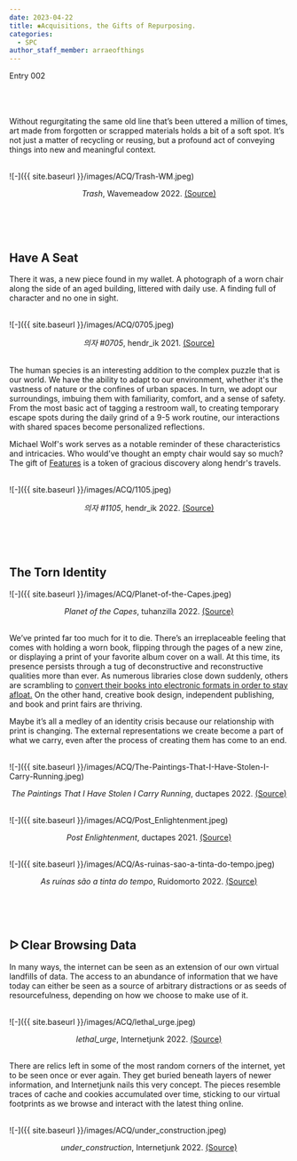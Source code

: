 ```yaml
---
date: 2023-04-22
title: ✱Acquisitions, the Gifts of Repurposing.
categories:
  - SPC
author_staff_member: arraeofthings
---
```

Entry 002

<br><br><br>
Without regurgitating the same old line that’s been uttered a million of times, art made from forgotten or scrapped materials holds a bit of a soft spot. It’s not just a matter of recycling or reusing, but a profound act of conveying things into new and meaningful context.

<br>![-]({{ site.baseurl }}/images/ACQ/Trash-WM.jpeg) <br><center><em>Trash</em>, Wavemeadow 2022. <a href="https://teia.art/wavemeadow">(Source)</a></center>

<br><br><br>
## Have A Seat

There it was, a new piece found in my wallet. A photograph of a worn chair along the side of an aged building, littered with daily use. A finding full of character and no one in sight.

<br>![-]({{ site.baseurl }}/images/ACQ/0705.jpeg) <br><center><em>의자 #0705</em>, hendr_ik 2021. <a href="https://objkt.com/asset/KT1Gb5qxXmUEE33RU5P8P4nNLjkwhyH44wBt/17">(Source)</a></center>

<br>The human species is an interesting addition to the complex puzzle that is our world. We have the ability to adapt to our environment, whether it's the vastness of nature or the confines of urban spaces. In turn, we adopt our surroundings, imbuing them with familiarity, comfort, and a sense of safety. From the most basic act of tagging a restroom wall, to creating temporary escape spots during the daily grind of a 9-5 work routine, our interactions with shared spaces become personalized reflections. 

Michael Wolf's work serves as a notable reminder of these characteristics and intricacies. Who would’ve thought an empty chair would say so much? The gift of [Features](https://feat-ur.es/gift-shop/chairs/) is a token of gracious discovery along hendr's travels.

<br>![-]({{ site.baseurl }}/images/ACQ/1105.jpeg) <br><center><em>의자 #1105</em>, hendr_ik 2022. <a href="https://objkt.com/asset/KT1Gb5qxXmUEE33RU5P8P4nNLjkwhyH44wBt/13">(Source)</a></center>


<br><br><br>
## The Torn Identity

![-]({{ site.baseurl }}/images/ACQ/Planet-of-the-Capes.jpeg) <br><center><em>Planet of the Capes</em>, tuhanzilla 2022. <a href="https://objkt.com/asset/hicetnunc/776484">(Source)</a></center>

<br>We’ve printed far too much for it to die. There’s an irreplaceable feeling that comes with holding a worn book, flipping through the pages of a new zine, or displaying a print of your favorite album cover on a wall. At this time, its presence persists through a tug of deconstructive and reconstructive qualities more than ever. As numerous libraries close down suddenly, others are scrambling to [convert their books into electronic formats in order to stay afloat.](https://blog.archive.org/2023/04/20/san-francisco-board-of-supervisors-unanimously-passes-resolution-in-support-of-digital-rights-for-libraries/) On the other hand, creative book design, independent publishing, and book and print fairs are thriving. 

Maybe it’s all a medley of an identity crisis because our relationship with print is changing. The external representations we create become a part of what we carry, even after the process of creating them has come to an end. 

<br>![-]({{ site.baseurl }}/images/ACQ/The-Paintings-That-I-Have-Stolen-I-Carry-Running.jpeg) <br><center><em>The Paintings That I Have Stolen I Carry Running</em>, ductapes 2022. <a href="https://objkt.com/asset/hicetnunc/701240">(Source)</a></center>

<br>![-]({{ site.baseurl }}/images/ACQ/Post_Enlightenment.jpeg) <br><center><em>Post Enlightenment</em>, ductapes 2021. <a href="https://objkt.com/asset/hicetnunc/545274">(Source)</a></center>

<br>![-]({{ site.baseurl }}/images/ACQ/As-ruinas-sao-a-tinta-do-tempo.jpeg) <br><center><em>As ruínas são a tinta do tempo</em>, Ruidomorto 2022. <a href="https://objkt.com/asset/hicetnunc/788663">(Source)</a></center>


<br><br><br>
## ᐅ Clear Browsing Data

In many ways, the internet can be seen as an extension of our own virtual landfills of data. The access to an abundance of information that we have today can either be seen as a source of arbitrary distractions or as seeds of resourcefulness, depending on how we choose to make use of it.

<br>![-]({{ site.baseurl }}/images/ACQ/lethal_urge.jpeg) <br><center><em>lethal_urge</em>, Internetjunk 2022. <a href="https://objkt.com/asset/versum_items/10125">(Source)</a></center>

<br>There are relics left in some of the most random corners of the internet, yet to be seen once or ever again. They get buried beneath layers of newer information, and Internetjunk nails this very concept. The pieces resemble traces of cache and cookies accumulated over time, sticking to our virtual footprints as we browse and interact with the latest thing online. 

<br>![-]({{ site.baseurl }}/images/ACQ/under_construction.jpeg) <br><center><em>under_construction</em>, Internetjunk 2022. <a href="https://objkt.com/asset/versum_items/2334">(Source)</a></center>

<br>